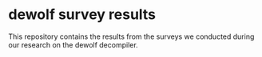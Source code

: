 # dewolf survey results
This repository contains the results from the surveys we conducted during our research on the dewolf decompiler.